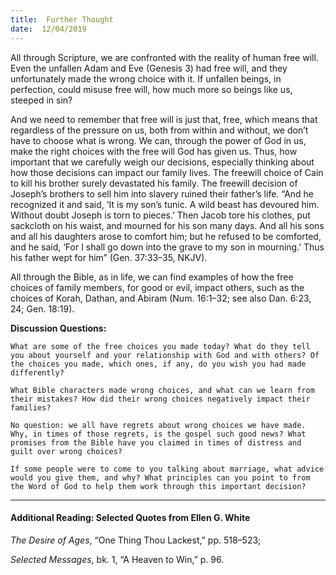 ```yaml
---
title:  Further Thought
date:  12/04/2019
---
```


All through Scripture, we are confronted with the reality of human free will. Even the unfallen Adam and Eve (Genesis 3) had free will, and they unfortunately made the wrong choice with it. If unfallen beings, in perfection, could misuse free will, how much more so beings like us, steeped in sin?

And we need to remember that free will is just that, free, which means that regardless of the pressure on us, both from within and without, we don’t have to choose what is wrong. We can, through the power of God in us, make the right choices with the free will God has given us. Thus, how important that we carefully weigh our decisions, especially thinking about how those decisions can impact our family lives. The freewill choice of Cain to kill his brother surely devastated his family. The freewill decision of Joseph’s brothers to sell him into slavery ruined their father’s life. “And he recognized it and said, ‘It is my son’s tunic. A wild beast has devoured him. Without doubt Joseph is torn to pieces.’ Then Jacob tore his clothes, put sackcloth on his waist, and mourned for his son many days. And all his sons and all his daughters arose to comfort him; but he refused to be comforted, and he said, ‘For I shall go down into the grave to my son in mourning.’ Thus his father wept for him” (Gen. 37:33–35, NKJV).

All through the Bible, as in life, we can find examples of how the free choices of family members, for good or evil, impact others, such as the choices of Korah, Dathan, and Abiram (Num. 16:1–32; see also Dan. 6:23, 24; Gen. 18:19).

**Discussion Questions:**

`What are some of the free choices you made today? What do they tell you about yourself and your relationship with God and with others? Of the choices you made, which ones, if any, do you wish you had made differently?`

`What Bible characters made wrong choices, and what can we learn from their mistakes? How did their wrong choices negatively impact their families?`

`No question: we all have regrets about wrong choices we have made. Why, in times of those regrets, is the gospel such good news? What promises from the Bible have you claimed in times of distress and guilt over wrong choices?`

`If some people were to come to you talking about marriage, what advice would you give them, and why? What principles can you point to from the Word of God to help them work through this important decision?`

---

#### Additional Reading: Selected Quotes from Ellen G. White

_The Desire of Ages_, “One Thing Thou Lackest,” pp. 518–523; 

_Selected Messages_, bk. 1, “A Heaven to Win,” p. 96.
